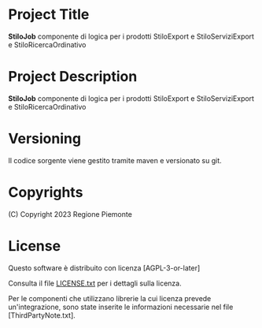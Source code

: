 # Project Title
**StiloJob** componente di logica per i prodotti StiloExport e StiloServiziExport e StiloRicercaOrdinativo

# Project Description
**StiloJob** componente di logica per i prodotti StiloExport e StiloServiziExport e StiloRicercaOrdinativo

# Versioning 
Il codice sorgente viene gestito tramite maven e versionato su git.

# Copyrights 
 (C) Copyright 2023 Regione Piemonte
 
# License 
Questo software è distribuito con licenza [AGPL-3-or-later]

Consulta il file [LICENSE.txt](LICENSE.txt) per i dettagli sulla licenza. 

Per le componenti che utilizzano librerie la cui licenza prevede un'integrazione, sono state inserite le informazioni necessarie nel file [ThirdPartyNote.txt].